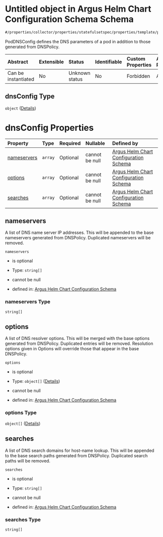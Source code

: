 # Untitled object in Argus Helm Chart Configuration Schema Schema

```txt
#/properties/collector/properties/statefulsetspec/properties/template/properties/spec/properties/dnsConfig#/properties/collector/properties/statefulsetSpec/properties/template/properties/spec/properties/dnsConfig
```

PodDNSConfig defines the DNS parameters of a pod in addition to those generated from DNSPolicy.

| Abstract            | Extensible | Status         | Identifiable | Custom Properties | Additional Properties | Access Restrictions | Defined In                                                        |
| :------------------ | :--------- | :------------- | :----------- | :---------------- | :-------------------- | :------------------ | :---------------------------------------------------------------- |
| Can be instantiated | No         | Unknown status | No           | Forbidden         | Allowed               | none                | [values.schema.json\*](values.schema.json "open original schema") |

## dnsConfig Type

`object` ([Details](values-properties-the-collector-schema-properties-statefulsetspec-properties-template-properties-spec-properties-dnsconfig.md))

# dnsConfig Properties

| Property                    | Type    | Required | Nullable       | Defined by                                                                                                                                                                                                                                                                                                                                                                                                                                                          |
| :-------------------------- | :------ | :------- | :------------- | :------------------------------------------------------------------------------------------------------------------------------------------------------------------------------------------------------------------------------------------------------------------------------------------------------------------------------------------------------------------------------------------------------------------------------------------------------------------ |
| [nameservers](#nameservers) | `array` | Optional | cannot be null | [Argus Helm Chart Configuration Schema](values-properties-the-collector-schema-properties-statefulsetspec-properties-template-properties-spec-properties-dnsconfig-properties-nameservers.md "#/properties/collector/properties/statefulsetspec/properties/template/properties/spec/properties/containers/properties/nameservers#/properties/collector/properties/statefulsetSpec/properties/template/properties/spec/properties/dnsConfig/properties/nameservers") |
| [options](#options)         | `array` | Optional | cannot be null | [Argus Helm Chart Configuration Schema](values-properties-the-collector-schema-properties-statefulsetspec-properties-template-properties-spec-properties-dnsconfig-properties-options.md "#/properties/collector/properties/statefulsetspec/properties/template/properties/spec/properties/containers/properties/options#/properties/collector/properties/statefulsetSpec/properties/template/properties/spec/properties/dnsConfig/properties/options")             |
| [searches](#searches)       | `array` | Optional | cannot be null | [Argus Helm Chart Configuration Schema](values-properties-the-collector-schema-properties-statefulsetspec-properties-template-properties-spec-properties-dnsconfig-properties-searches.md "#/properties/collector/properties/statefulsetspec/properties/template/properties/spec/properties/containers/properties/searches#/properties/collector/properties/statefulsetSpec/properties/template/properties/spec/properties/dnsConfig/properties/searches")          |

## nameservers

A list of DNS name server IP addresses. This will be appended to the base nameservers generated from DNSPolicy. Duplicated nameservers will be removed.

`nameservers`

*   is optional

*   Type: `string[]`

*   cannot be null

*   defined in: [Argus Helm Chart Configuration Schema](values-properties-the-collector-schema-properties-statefulsetspec-properties-template-properties-spec-properties-dnsconfig-properties-nameservers.md "#/properties/collector/properties/statefulsetspec/properties/template/properties/spec/properties/containers/properties/nameservers#/properties/collector/properties/statefulsetSpec/properties/template/properties/spec/properties/dnsConfig/properties/nameservers")

### nameservers Type

`string[]`

## options

A list of DNS resolver options. This will be merged with the base options generated from DNSPolicy. Duplicated entries will be removed. Resolution options given in Options will override those that appear in the base DNSPolicy.

`options`

*   is optional

*   Type: `object[]` ([Details](values-properties-the-collector-schema-properties-statefulsetspec-properties-template-properties-spec-properties-dnsconfig-properties-options-items.md))

*   cannot be null

*   defined in: [Argus Helm Chart Configuration Schema](values-properties-the-collector-schema-properties-statefulsetspec-properties-template-properties-spec-properties-dnsconfig-properties-options.md "#/properties/collector/properties/statefulsetspec/properties/template/properties/spec/properties/containers/properties/options#/properties/collector/properties/statefulsetSpec/properties/template/properties/spec/properties/dnsConfig/properties/options")

### options Type

`object[]` ([Details](values-properties-the-collector-schema-properties-statefulsetspec-properties-template-properties-spec-properties-dnsconfig-properties-options-items.md))

## searches

A list of DNS search domains for host-name lookup. This will be appended to the base search paths generated from DNSPolicy. Duplicated search paths will be removed.

`searches`

*   is optional

*   Type: `string[]`

*   cannot be null

*   defined in: [Argus Helm Chart Configuration Schema](values-properties-the-collector-schema-properties-statefulsetspec-properties-template-properties-spec-properties-dnsconfig-properties-searches.md "#/properties/collector/properties/statefulsetspec/properties/template/properties/spec/properties/containers/properties/searches#/properties/collector/properties/statefulsetSpec/properties/template/properties/spec/properties/dnsConfig/properties/searches")

### searches Type

`string[]`
